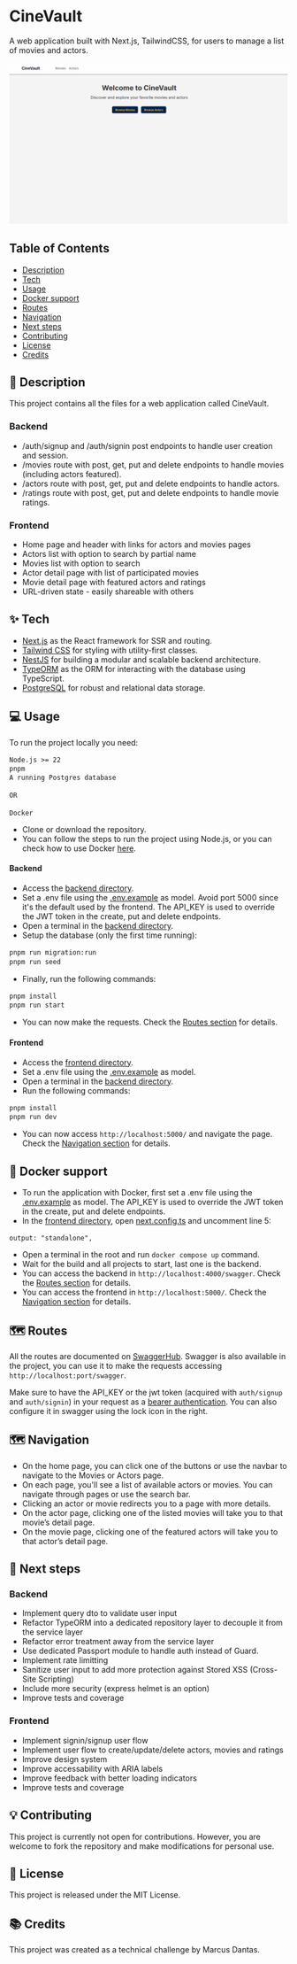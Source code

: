 # CineVault
A web application built with Next.js, TailwindCSS, for users to manage a list of movies and actors.

![CineVault Demo](./docs/cinevault.gif)

## Table of Contents
- [Description](#description)
- [Tech](#tech)
- [Usage](#usage)
- [Docker support](#docker-support)
- [Routes](#routes)
- [Navigation](#navigation)
- [Next steps](#next-steps)
- [Contributing](#contributing)
- [License](#license)
- [Credits](#credits)

## :speech_balloon: Description
This project contains all the files for a web application called CineVault.

### Backend
* /auth/signup and /auth/signin post endpoints to handle user creation and session. 
* /movies route with post, get, put and delete endpoints to handle movies (including actors featured).
* /actors route with post, get, put and delete endpoints to handle actors.
* /ratings route with post, get, put and delete endpoints to handle movie ratings.

### Frontend
* Home page and header with links for actors and movies pages
* Actors list with option to search by partial name
* Movies list with option to search
* Actor detail page with list of participated movies
* Movie detail page with featured actors and ratings
* URL-driven state - easily shareable with others

## ✨ Tech  
* [Next.js](https://nextjs.org/) as the React framework for SSR and routing.  
* [Tailwind CSS](https://tailwindcss.com/) for styling with utility-first classes.  
* [NestJS](https://nestjs.com/) for building a modular and scalable backend architecture.  
* [TypeORM](https://typeorm.io/) as the ORM for interacting with the database using TypeScript.  
* [PostgreSQL](https://www.postgresql.org/) for robust and relational data storage.  

## :computer: Usage
To run the project locally you need:
```
Node.js >= 22
pnpm
A running Postgres database

OR

Docker
```

* Clone or download the repository.
* You can follow the steps to run the project using Node.js, or you can check how to use Docker [here](#docker).

#### Backend

* Access the [backend directory](./backend).
* Set a .env file using the [.env.example](./backend/.env.example) as model. Avoid port 5000 since it's the default used by the frontend. The API_KEY is used to override the JWT token in the create, put and delete endpoints.
* Open a terminal in the [backend directory](./backend).
* Setup the database (only the first time running):
```bash
pnpm run migration:run
pnpm run seed

```
* Finally, run the following commands:

```bash
pnpm install
pnpm run start
```
* You can now make the requests. Check the [Routes section](#routes) for details.

#### Frontend
* Access the [frontend directory](./frontend).
* Set a .env file using the [.env.example](./frontend/.env.example) as model.
* Open a terminal in the [backend directory](./backend).
* Run the following commands:
```bash
pnpm install
pnpm run dev
```
* You can now access `http://localhost:5000/` and navigate the page. Check the [Navigation section](#navigation) for details.

## :whale: Docker support
* To run the application with Docker, first set a .env file using the [.env.example](./backend/.env.example) as model. The API_KEY is used to override the JWT token in the create, put and delete endpoints.
* In the [frontend directory](./frontend), open [next.config.ts](./frontend/next.config.ts) and uncomment line 5:
```
output: "standalone",
```
* Open a terminal in the root and run `docker compose up` command.
* Wait for the build and all projects to start, last one is the backend.
* You can access the backend in ```http://localhost:4000/swagger```. Check the [Routes section](#routes) for details.
* You can access the frontend in ```http://localhost:5000/```. Check the [Navigation section](#navigation) for details.

## :world_map: Routes
All the routes are documented on [SwaggerHub](https://app.swaggerhub.com/apis-docs/MARVINSD/CineVault/1.0). Swagger is also available in the project, you can use it to make the requests accessing `http://localhost:port/swagger`. 

Make sure to have the API_KEY or the jwt token (acquired with ```auth/signup``` and ```auth/signin```) in your request as a [bearer authentication](https://swagger.io/docs/specification/v3_0/authentication/bearer-authentication/). You can also configure it in swagger using the lock icon in the right.

## :world_map: Navigation  
* On the home page, you can click one of the buttons or use the navbar to navigate to the Movies or Actors page.  
* On each page, you'll see a list of available actors or movies. You can navigate through pages or use the search bar.  
* Clicking an actor or movie redirects you to a page with more details.  
* On the actor page, clicking one of the listed movies will take you to that movie’s detail page.  
* On the movie page, clicking one of the featured actors will take you to that actor’s detail page.

## :pushpin: Next steps
### Backend
* Implement query dto to validate user input
* Refactor TypeORM into a dedicated repository layer to decouple it from the service layer
* Refactor error treatment away from the service layer
* Use dedicated Passport module to handle auth instead of Guard.
* Implement rate limitting
* Sanitize user input to add more protection against Stored XSS (Cross-Site Scripting)
* Include more security (express helmet is an option)
* Improve tests and coverage

### Frontend
* Implement signin/signup user flow
* Implement user flow to create/update/delete actors, movies and ratings
* Improve design system
* Improve accessability with ARIA labels
* Improve feedback with better loading indicators
* Improve tests and coverage


## :bulb: Contributing
This project is currently not open for contributions. However, you are welcome to fork the repository and make modifications for personal use.

## :memo: License
This project is released under the MIT License.

## :books: Credits
This project was created as a technical challenge by Marcus Dantas.